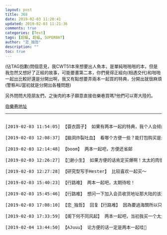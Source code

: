 ```yaml
---
layout: post
title: 368
date: 2019-02-03 11:20:41
updated: 2019-02-03 11:21:36
comments: true
categories: [Text]
tags: [超蝙, 超蝠, SUPERBAT]
author: "恋_独哲"
description: ""
toc: true
---
```


<p>(佔TAG抱歉)問個意見，我CWT51本來想要出人魚本，是單純啪啪啪的本，但是我忽然又想好了正經的故事，可能要畫第二本，你們覺得正經向(相遇交代)和啪啪一起出比較好還是分開出啊，我又有點想要弄兩本一起買的特典，分開出就很麻煩(警察AU當初就是分開出各種問題)<br /></p> 
<p>另外問問大陸朋友們，之後肉的本子願意直接伯樂巷買嗎?他們可以寄大陸的。</p> 
<p><a rel="nofollow" href="https://bolexiang.com/author_infor.php?author_id=au41" target="_blank"  >伯樂巷地址</a><br /></p>

---

<pre>

[2019-02-03 11:54:05] 【蓑衣圆子】 如果有两本一起的特典，我个人会倾向于两本一起买，能通贩的话在哪里买都ok

[2019-02-03 12:08:37] 【脑洞炸裂吐血】 看哪个方便一些？能打包购买是最好哒~可以邮寄的话，在哪订购没差啦

[2019-02-03 12:14:48] 【boom】 两本一起吧，方便还省邮

[2019-02-03 12:26:27] 【👾谢小生】 如果方便的话肯定买爆啊！太太的肉很香的！

[2019-02-03 12:27:28] 【研究型写手Hester】 比较喜欢一起买～

[2019-02-03 15:40:23] 【行路难】 两本一起吧，太期待啦！

[2019-02-03 15:45:46] 【行路难】 想问一下加入会员收货地址那大陆的该选哪一个呀😂怎么感觉两个都不太对呀😂😂😂

[2019-02-03 17:08:10] 【恋_独哲】 回复【行路难】 因為要過海關所以只能先選海外吧><

[2019-02-03 17:33:59] 【阁下何不同风起】 两本一起吧，当初我买一个太太的康汉本的时候邮费是书的两倍😂😂😂

[2019-02-04 13:44:50] 【AJuuu】 论方便的话一定是两本一起哇🙋

</pre>